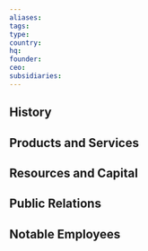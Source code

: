 ```yaml
---
aliases: 
tags: 
type: 
country: 
hq: 
founder: 
ceo: 
subsidiaries:
---
```

## History

## Products and Services

## Resources and Capital

## Public Relations

## Notable Employees